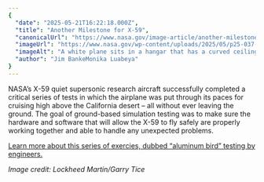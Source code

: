 ```yaml
---
{
  "date": "2025-05-21T16:22:18.000Z",
  "title": "Another Milestone for X-59",
  "canonicalUrl": "https://www.nasa.gov/image-article/another-milestone-for-x-59/",
  "imageUrl": "https://www.nasa.gov/wp-content/uploads/2025/05/p25-037-35orig.jpg",
  "imageAlt": "A white plane sits in a hangar that has a curved ceiling. The plane has markings on it including a NASA logo and \"X-59.\" Several people are inside the hangar as well.",
  "author": "Jim BankeMonika Luabeya"
}
---
```


NASA’s X-59 quiet supersonic research aircraft successfully completed a critical series of tests in which the airplane was put through its paces for cruising high above the California desert – all without ever leaving the ground. The goal of ground-based simulation testing was to make sure the hardware and software that will allow the X-59 to fly safely are properly working together and able to handle any unexpected problems.

[Learn more about this series of exercies, dubbed “aluminum bird” testing by engineers.](https://www.nasa.gov/aeronautics/x-59-aluminum-bird/)

_Image credit: Lockheed Martin/Garry Tice_
